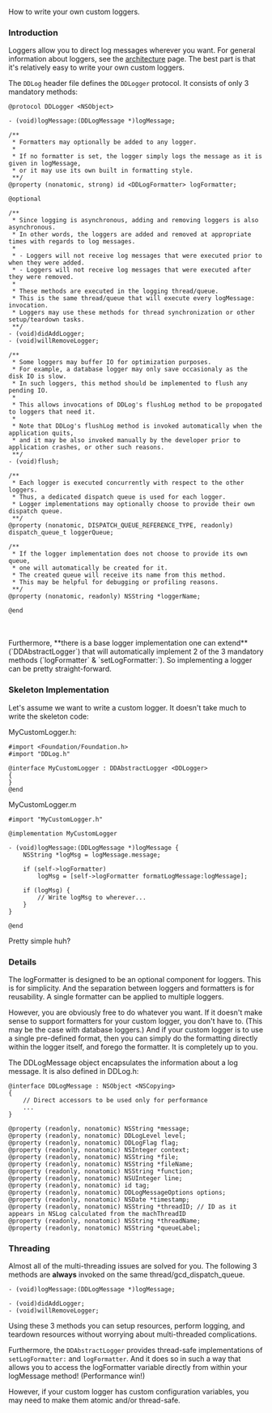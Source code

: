 How to write your own custom loggers.

### Introduction

Loggers allow you to direct log messages wherever you want. For general information about loggers, see the [architecture](Architecture.md) page. The best part is that it's relatively easy to write your own custom loggers.

The `DDLog` header file defines the `DDLogger` protocol. It consists of only 3 mandatory methods:

```objc
@protocol DDLogger <NSObject>

- (void)logMessage:(DDLogMessage *)logMessage;

/**
 * Formatters may optionally be added to any logger.
 *
 * If no formatter is set, the logger simply logs the message as it is given in logMessage,
 * or it may use its own built in formatting style.
 **/
@property (nonatomic, strong) id <DDLogFormatter> logFormatter;

@optional

/**
 * Since logging is asynchronous, adding and removing loggers is also asynchronous.
 * In other words, the loggers are added and removed at appropriate times with regards to log messages.
 *
 * - Loggers will not receive log messages that were executed prior to when they were added.
 * - Loggers will not receive log messages that were executed after they were removed.
 *
 * These methods are executed in the logging thread/queue.
 * This is the same thread/queue that will execute every logMessage: invocation.
 * Loggers may use these methods for thread synchronization or other setup/teardown tasks.
 **/
- (void)didAddLogger;
- (void)willRemoveLogger;

/**
 * Some loggers may buffer IO for optimization purposes.
 * For example, a database logger may only save occasionaly as the disk IO is slow.
 * In such loggers, this method should be implemented to flush any pending IO.
 *
 * This allows invocations of DDLog's flushLog method to be propogated to loggers that need it.
 *
 * Note that DDLog's flushLog method is invoked automatically when the application quits,
 * and it may be also invoked manually by the developer prior to application crashes, or other such reasons.
 **/
- (void)flush;

/**
 * Each logger is executed concurrently with respect to the other loggers.
 * Thus, a dedicated dispatch queue is used for each logger.
 * Logger implementations may optionally choose to provide their own dispatch queue.
 **/
@property (nonatomic, DISPATCH_QUEUE_REFERENCE_TYPE, readonly) dispatch_queue_t loggerQueue;

/**
 * If the logger implementation does not choose to provide its own queue,
 * one will automatically be created for it.
 * The created queue will receive its name from this method.
 * This may be helpful for debugging or profiling reasons.
 **/
@property (nonatomic, readonly) NSString *loggerName;

@end
```
<br/>
<br/>
Furthermore, **there is a base logger implementation one can extend** (`DDAbstractLogger`) that will automatically implement 2 of the 3 mandatory methods (`logFormatter` & `setLogFormatter:`). So implementing a logger can be pretty straight-forward.

### Skeleton Implementation

Let's assume we want to write a custom logger. It doesn't take much to write the skeleton code:

MyCustomLogger.h:
```objc
#import <Foundation/Foundation.h>
#import "DDLog.h"

@interface MyCustomLogger : DDAbstractLogger <DDLogger>
{
}
@end
```

MyCustomLogger.m
```objc
#import "MyCustomLogger.h"

@implementation MyCustomLogger

- (void)logMessage:(DDLogMessage *)logMessage {
    NSString *logMsg = logMessage.message;

    if (self->logFormatter)
        logMsg = [self->logFormatter formatLogMessage:logMessage];

    if (logMsg) {
        // Write logMsg to wherever...
    }
}

@end
```

Pretty simple huh?

### Details

The logFormatter is designed to be an optional component for loggers. This is for simplicity. And the separation between loggers and formatters is for reusability. A single formatter can be applied to multiple loggers.

However, you are obviously free to do whatever you want. If it doesn't make sense to support formatters for your custom logger, you don't have to. (This may be the case with database loggers.) And if your custom logger is to use a single pre-defined format, then you can simply do the formatting directly within the logger itself, and forego the formatter. It is completely up to you.

The DDLogMessage object encapsulates the information about a log message. It is also defined in DDLog.h:

```objc
@interface DDLogMessage : NSObject <NSCopying>
{
    // Direct accessors to be used only for performance
    ...
}

@property (readonly, nonatomic) NSString *message;
@property (readonly, nonatomic) DDLogLevel level;
@property (readonly, nonatomic) DDLogFlag flag;
@property (readonly, nonatomic) NSInteger context;
@property (readonly, nonatomic) NSString *file;
@property (readonly, nonatomic) NSString *fileName;
@property (readonly, nonatomic) NSString *function;
@property (readonly, nonatomic) NSUInteger line;
@property (readonly, nonatomic) id tag;
@property (readonly, nonatomic) DDLogMessageOptions options;
@property (readonly, nonatomic) NSDate *timestamp;
@property (readonly, nonatomic) NSString *threadID; // ID as it appears in NSLog calculated from the machThreadID
@property (readonly, nonatomic) NSString *threadName;
@property (readonly, nonatomic) NSString *queueLabel;

```

### Threading

Almost all of the multi-threading issues are solved for you. The following 3 methods are **always** invoked on the same thread/gcd_dispatch_queue.
```objc
- (void)logMessage:(DDLogMessage *)logMessage;

- (void)didAddLogger;
- (void)willRemoveLogger;
```

Using these 3 methods you can setup resources, perform logging, and teardown resources without worrying about multi-threaded complications.

Furthermore, the `DDAbstractLogger` provides thread-safe implementations of `setLogFormatter:` and `logFormatter`. And it does so in such a way that allows you to access the logFormatter variable directly from within your logMessage method! (Performance win!)

However, if your custom logger has custom configuration variables, you may need to make them atomic and/or thread-safe.
